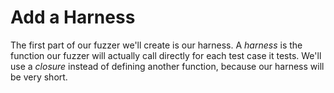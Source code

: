 # Add a Harness

The first part of our fuzzer we'll create is our harness.  A *harness* is the function
our fuzzer will actually call directly for each test case it tests. We'll use a
*closure* instead of defining another function, because our harness will be very short.